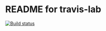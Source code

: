 # README for travis-lab 
[![Build status](https://travis-ci.org/RileyZhang1029/travislab.svg?master)](https://travis-ci.org/RileyZhang1029) 